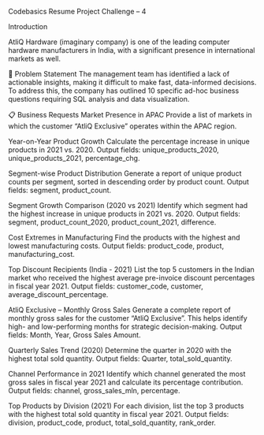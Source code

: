 Codebasics Resume Project Challenge – 4

Introduction



AtliQ Hardware (imaginary company) is one of the leading computer hardware manufacturers in India, with a significant presence in international markets as well.

📑 Problem Statement
The management team has identified a lack of actionable insights, making it difficult to make fast, data-informed decisions. To address this, the company has outlined 10 specific ad-hoc business questions requiring SQL analysis and data visualization.

📋 Business Requests
Market Presence in APAC
Provide a list of markets in which the customer “AtliQ Exclusive” operates within the APAC region.

Year-on-Year Product Growth
Calculate the percentage increase in unique products in 2021 vs. 2020.
Output fields: unique_products_2020, unique_products_2021, percentage_chg.

Segment-wise Product Distribution
Generate a report of unique product counts per segment, sorted in descending order by product count.
Output fields: segment, product_count.

Segment Growth Comparison (2020 vs 2021)
Identify which segment had the highest increase in unique products in 2021 vs. 2020.
Output fields: segment, product_count_2020, product_count_2021, difference.

Cost Extremes in Manufacturing
Find the products with the highest and lowest manufacturing costs.
Output fields: product_code, product, manufacturing_cost.

Top Discount Recipients (India - 2021)
List the top 5 customers in the Indian market who received the highest average pre-invoice discount percentages in fiscal year 2021.
Output fields: customer_code, customer, average_discount_percentage.

AtliQ Exclusive – Monthly Gross Sales
Generate a complete report of monthly gross sales for the customer “AtliQ Exclusive”.
This helps identify high- and low-performing months for strategic decision-making.
Output fields: Month, Year, Gross Sales Amount.

Quarterly Sales Trend (2020)
Determine the quarter in 2020 with the highest total sold quantity.
Output fields: Quarter, total_sold_quantity.

Channel Performance in 2021
Identify which channel generated the most gross sales in fiscal year 2021 and calculate its percentage contribution.
Output fields: channel, gross_sales_mln, percentage.

Top Products by Division (2021)
For each division, list the top 3 products with the highest total sold quantity in fiscal year 2021.
Output fields: division, product_code, product, total_sold_quantity, rank_order.

